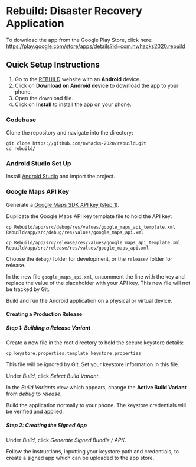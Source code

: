 # Rebuild: Disaster Recovery Application

To download the app from the Google Play Store, click here: https://play.google.com/store/apps/details?id=com.nwhacks2020.rebuild

## Quick Setup Instructions

1. Go to the [REBUILD](https://nwhacks-2020.github.io/rebuild/) website with an **Android** device.
2. Click on **Download on Android device** to download the app to your phone.
3. Open the download file.
4. Click on **Install** to install the app on your phone.

### Codebase

Clone the repository and navigate into the directory:
```shell
git clone https://github.com/nwhacks-2020/rebuild.git
cd rebuild/
```

### Android Studio Set Up

Install [Android Studio](https://developer.android.com/studio/) and import the project.

### Google Maps API Key

Generate a [Google Maps SDK API key (step 1)](https://developers.google.com/maps/documentation/android-sdk/get-api-key).

Duplicate the Google Maps API key template file to hold the API key:
```shell
cp Rebuild/app/src/debug/res/values/google_maps_api_template.xml Rebuild/app/src/debug/res/values/google_maps_api.xml

cp Rebuild/app/src/release/res/values/google_maps_api_template.xml Rebuild/app/src/release/res/values/google_maps_api.xml
```

Choose the `debug/` folder for development, or the `release/` folder for release.

In the new file `google_maps_api.xml`, uncomment the line with the key and replace the value of the placeholder with your API key. This new file will not be tracked by Git.

Build and run the Android application on a physical or virtual device.

#### Creating a Production Release

##### Step 1: Building a Release Variant

Create a new file in the root directory to hold the secure keystore details:
```shell
cp keystore.properties.template keystore.properties
```

This file will be ignored by Git. Set your keystore information in this file.

Under _Build_, click _Select Build Variant_.

In the _Build Variants_ view which appears, change the **Active Build Variant** from _debug_ to _release_.

Build the application normally to your phone. The keystore credentials will be verified and applied.

##### Step 2: Creating the Signed App

Under _Build_, click _Generate Signed Bundle / APK_.

Follow the instructions, inputting your keystore path and credentials, to create a signed app which can be uploaded to the app store.
